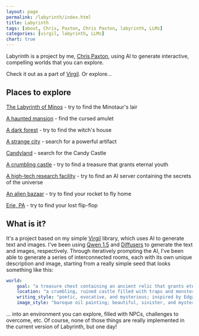 ```yaml
---
layout: page
permalink: /labyrinth/index.html
title: Labyrinth
tags: [about, Chris, Paxton, Chris Paxton, labyrinth, LLMs]
categories: [virgil, labyrinth, LLMs]
chart: true
---
```


Labyrinth is a project by me, [Chris Paxton](https://cpaxton.github.io/), using AI to generate interactive, compelling worlds that you can explore.

Check it out as a part of [Virgil](https://github.com/cpaxton/virgil). Or explore...

## Places to explore

[The Labyrinth of Minos](/labyrinth/minos/index.html) - try to find the Minotaur's lair

[A haunted mansion](/labyrinth/haunted_mansion/index.html) - find the cursed amulet

[A dark forest](/labyrinth/dark_forest/index.html) - try to find the witch's house

[A strange city](/labyrinth/strange_city/index.html) - search for a powerful artifact

[Candyland](/labyrinth/candyland/index.html) - search for the Candy Castle

[A crumbling castle](/labyrinth/crumbling_castle/index.html) - try to find a treasure that grants eternal youth

[A high-tech research facility](/labyrinth/research_facility/index.html) - try to find an AI server containing the secrets of the universe

[An alien bazaar](/labyrinth/alien_bazaar/index.html) - try to find your rocket to fly home

[Erie, PA](/labyrinth/erie_pa/index.html) - try to find your lost flip-flop

## What is it?

It's a project based on my simple [Virgil](https://github.com/cpaxton/virgil) library, which uses AI to generate text and images. I've been using [Qwen 1.5](https://huggingface.co/collections/Qwen/qwen15-65c0a2f577b1ecb76d786524) and [Diffusers](https://huggingface.co/docs/diffusers/en/index) to generate the text and images, respectively. Through iteratively prompting the AI, I've been able to generate a series of interconnected rooms, each with its own unique description and image, starting from a really simple seed that looks something like this:

```yaml
world:
    goal: "a treasure chest containing an ancient relic that grants eternal youth"
    location: "a crumbling, ruined castle filled with traps and monsters"
    writing_style: "poetic, evocative, and mysterious; inspired by Edgar Allan Poe."
    image_style: "baroque oil painting; beautiful, sinister, and mysterious. high-quality painting."
```

... into an environment you can explore, filled with NPCs, challenges to overcome, etc. Of course, none of those things are really implemented in the current version of Labyrinth, but one day!


